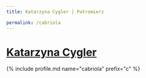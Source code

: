 ```yaml
---
title: Katarzyna Cygler | Patromierz

permalink: /cabriola
---
```


# [Katarzyna Cygler](https://patronite.pl/cabriola)

{% include profile.md name="cabriola" prefix="c" %}
